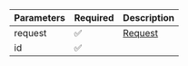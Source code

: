 | Parameters | Required           | Description           |
|------------|--------------------|-----------------------|
| request    | :white_check_mark: | [Request](Request.md) |
| id         | :white_check_mark: |                       |